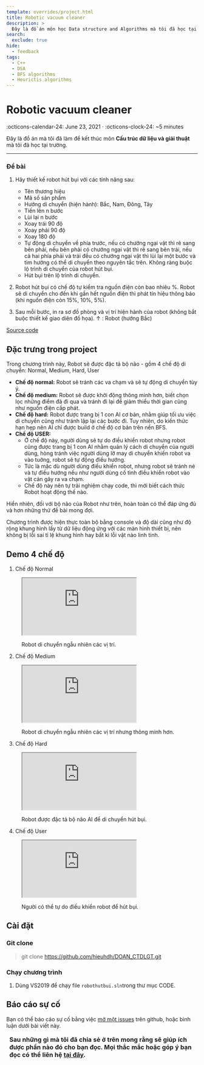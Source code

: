 ```yaml
---
template: overrides/project.html
title: Robotic vacuum cleaner
description: >
  Đây là đồ án môn học Data structure and Algorithms mà tôi đã học tại trường.
search:
  exclude: true
hide:
  - feedback
tags:
  - C++
  - DSA
  - BFS algorithms
  - Heurictis algorithms
---
```


# __Robotic vacuum cleaner__

<span>
:octicons-calendar-24: June 23, 2021 ·
:octicons-clock-24: ~5 minutes

</span>

Đây là đồ án mà tôi đã làm để kết thúc môn __Cấu trúc dữ liệu và giải thuật__ mà tôi đã học tại trường.

---
### **Đề bài**
1. Hãy thiết kế robot hút bụi với các tính năng sau:
    * Tên thương hiệu
    * Mã số sản phẩm
    * Hướng di chuyển (hiện hành): Bắc, Nam, Đông, Tây 
    * Tiến lên n bước
    * Lùi lại n bước
    * Xoay trái 90 độ
    * Xoay phải 90 độ
    * Xoay 180 độ
    * Tự động di chuyển về phía trước, nếu có chướng ngại vật thì rẽ sang bên phải, nếu bên phải có chướng ngại vật thì rẽ sang bên trái, nếu cả hai phía phải và trái đều có chướng ngại vật thì lùi lại một bước và tìm hướng có thể di chuyển theo nguyên tắc trên. Không ràng buộc lộ trình di chuyển của robot hút bụi.
    * Hút bụi trên lộ trình di chuyển.
 
2. Robot hút bụi có chế độ tự kiểm tra nguồn điện còn bao nhiêu %. Robot sẽ di chuyển cho đến khi gần hết nguồn điện thì phát tín hiệu thông báo (khi nguồn điện còn 15%, 10%, 5%).
3. Sau mỗi bước, in ra sơ đồ phòng và vị trí hiện hành của robot (không bắt buộc thiết kế giao diên đồ họa).  ↑ : Robot (hướng Bắc)

<div align="left">
    <a href="https://github.com/hieuhdh/DOAN_CTDLGT" class="btn">Source code</a> 
</div>

## **Đặc trưng trong project**

Trong chương trình này, Robot sẽ được đặc tả bộ não - gồm 4 chế độ di chuyển: Normal, Medium, Hard, User

* **Chế độ normal:** Robot sẽ tránh các va chạm và sẽ tự động di chuyển tùy ý.
* **Chế độ medium:** Robot sẽ được khởi động thông minh hơn, biết chọn lọc những điểm đã đi qua và tránh đi lại để giảm thiểu thời gian cũng như nguồn điện cấp phát.
* **Chế độ hard:** Robot được trang bị 1 con AI cơ bản, nhằm giúp tối ưu việc di chuyển cũng như tránh lặp lại các bước đi. Tuy nhiên, do kiến thức hạn hẹp nên AI chỉ được build ở chế độ cơ bản trên nền BFS. 
* **Chế độ USER:** 
    * Ở chế độ này, người dùng sẽ tự do điều khiển robot nhưng robot cũng được trang bị 1 con AI nhằm quản lý cách di chuyển của người dùng, hòng tránh việc người dùng lỡ may di chuyển khiến robot va vào tuờng, robot sẽ tự động điều hướng.
    * Tức là mặc dù người dùng điều khiển robot, nhưng robot sẽ tránh né và tự điều hướng nếu như người dùng cố tình điều khiển robot vào vật cản gây ra va chạm.
    * Chế độ này nên tự trải nghiệm chạy code, thì mới biết cách thức Robot hoạt động thế nào.

Hiển nhiên, đối với bộ não của Robot như trên, hoàn toàn có thể đáp ứng đủ và hơn những thứ đề bài mong đợi.

Chương trình được hiện thực toàn bộ bằng console và độ dài cũng như độ rộng khung hình lấy từ dữ liệu động ứng với các màn hình thiết bị, nên không bị lỗi sai tỉ lệ khung hình hay bất kì lỗi vặt nào linh tinh.

## **Demo 4 chế độ**

1. Chế độ Normal

<figure class="mdx-video" markdown>
  <div class="mdx-video__inner">
    <iframe src="https://user-images.githubusercontent.com/86739367/147782704-c68f9abf-c8ad-4c0b-8136-9779615b2b73.mp4" allowfullscreen></iframe>
  </div>
  <figcaption markdown>

Robot di chuyển ngẫu nhiên các vị trí.

  </figcaption>
</figure>

2. Chế độ Medium

<figure class="mdx-video" markdown>
  <div class="mdx-video__inner">
    <iframe src="https://user-images.githubusercontent.com/86739367/147786595-676677c7-7407-461b-a10e-1f5d37890b9d.mp4" allowfullscreen></iframe>
  </div>
  <figcaption markdown>

Robot di chuyển ngẫu nhiên các vị trí nhưng thông minh hơn.

  </figcaption>
</figure>

3. Chế độ Hard

<figure class="mdx-video" markdown>
  <div class="mdx-video__inner">
    <iframe src="https://user-images.githubusercontent.com/86739367/147786549-4730f590-98d2-46e7-a245-22b44b9850d0.mp4" allowfullscreen></iframe>
  </div>
  <figcaption markdown>

Robot được đặc tả bộ não AI để di chuyển hút bụi.

  </figcaption>
</figure>

4. Chế độ User

<figure class="mdx-video" markdown>
  <div class="mdx-video__inner">
    <iframe src="https://user-images.githubusercontent.com/86739367/147785933-94f28dfb-7b1a-4f05-ab0b-b2160ef477bc.mp4" allowfullscreen></iframe>
  </div>
  <figcaption markdown>

Người có thể tự do điều khiển robot để hút bụi.

  </figcaption>
</figure>

## **Cài đặt**

### Git clone

>git clone https://github.com/hieuhdh/DOAN_CTDLGT.git
    
### Chạy chương trình

1. Dùng VS2019 để chạy file `robothutbui.sln`trong thư mục CODE.

## **Báo cáo sự cố**

Bạn có thể báo cáo sự cố bằng việc <a href="https://github.com/hieuhdh/DOAN_CTDLGT/issues" class = "link_for_hover"  >mở một issues</a> trên github, hoặc bình luận dưới bài viết này.

<table>
  <thead>
    <tr>
<td style = "font-weight: bold">Sau những gì mà tôi đã chia sẻ ở trên mong rằng sẽ giúp ích được phần nào đó cho bạn đọc. Mọi thắc mắc hoặc góp ý bạn đọc có thể liên hệ <a class = "link_for_hover" href="https://hieuhdh.github.io/deuteri/">tại đây</a>.</td>
    </tr>
  </thead>
</table>